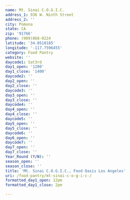 ```yaml
---
name: Mt. Sinai C.O.G.I.C.
address_1: 936 W. Ninth Street
address_2: ''
city: Pomona
state: CA
zip: '91766'
phone: (909)868-0224
latitude: '34.0510185'
longitude: '-117.7596455'
category: Food Pantry
website: ''
daycode1: Sat3rd
day1_open: '1200'
day1_close: '1400'
daycode2: ''
day2_open: ''
day2_close: ''
daycode3: ''
day3_open: ''
day3_close: ''
daycode4: ''
day4_open: ''
day4_close: ''
daycode5: ''
day5_open: ''
day5_close: ''
daycode6: ''
day6_open: ''
daycode7: ''
day7_open: ''
day7_close: ''
Year_Round (Y/N): ''
season_open: ''
season_close: ''
title: 'Mt. Sinai C.O.G.I.C., Food Oasis Los Angeles'
uri: /food-pantry/mt-sinai-c-o-g-i-c-/
formatted_day1_open: 12pm
formatted_day1_close: 2pm

---
```

